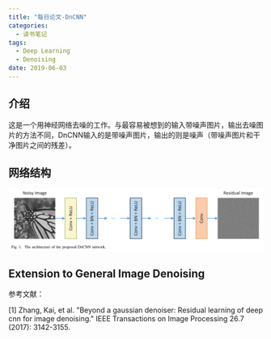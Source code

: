 ```yaml
---
title: "每日论文-DnCNN"
categories:
  - 读书笔记
tags:
  - Deep Learning
  - Denoising
date: 2019-06-03
---
```


## 介绍
这是一个用神经网络去噪的工作。与最容易被想到的输入带噪声图片，输出去噪图片的方法不同，DnCNN输入的是带噪声图片，输出的则是噪声（带噪声图片和干净图片之间的残差）。

## 网络结构

![网络结构](/images/DnCNN/arch.png)

## Extension to General Image Denoising



参考文献：

[1] Zhang, Kai, et al. "Beyond a gaussian denoiser: Residual learning of deep cnn for image denoising." IEEE Transactions on Image Processing 26.7 (2017): 3142-3155.




















